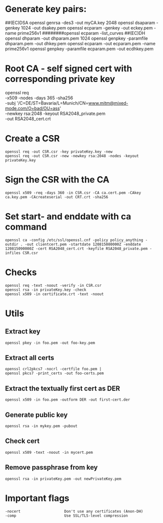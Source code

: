 # Generate key pairs:
##(EC)DSA
        openssl genrsa -des3 -out myCA.key 2048
	openssl dsaparam -genkey 1024 -out dsakey.pem
	openssl ecparam -genkey -out eckey.pem -name prime256v1
########openssl ecparam -list_curves
##(EC)DH
	openssl dhparam -out dhparam.pem 1024
	openssl genpkey -paramfile dhparam.pem -out dhkey.pem
	openssl ecparam -out ecparam.pem -name prime256v1
	openssl genpkey -paramfile ecparam.pem -out ecdhkey.pem

# Root CA - self signed cert with corresponding private key
openssl req \
	-x509 -nodes -days 365 -sha256 \
	-subj '/C=DE/ST=Bavaria/L=Munich/CN=www.mitm@mixed-mode.com/O=bad/OU=ass' \
	-newkey rsa:2048 -keyout RSA2048_private.pem \
	-out RSA2048_cert.crt

# Create a CSR
    openssl req -out CSR.csr -key privateKey.key -new
    openssl req -out CSR.csr -new -newkey rsa:2048 -nodes -keyout privateKey.key

# Sign the CSR with the CA
    openssl x509 -req -days 360 -in CSR.csr -CA ca.cert.pem -CAkey ca.key.pem -CAcreateserial -out CRT.crt -sha256

# Set start- and enddate with ca command
    openssl ca -config /etc/ssl/openssl.cnf -policy policy_anything -outdir . -out clientcert.pem -startdate 120815080000Z -enddate 120815090000Z -cert RSA2048_cert.crt -keyfile RSA2048_private.pem -infiles CSR.csr

# Checks 
    openssl req -text -noout -verify -in CSR.csr
    openssl rsa -in privateKey.key -check
    openssl x509 -in certificate.crt -text -noout

# Utils
## Extract key
    openssl pkey -in foo.pem -out foo-key.pem
## Extract all certs
    openssl crl2pkcs7 -nocrl -certfile foo.pem |
    openssl pkcs7 -print_certs -out foo-certs.pem
## Extract the textually first cert as DER
    openssl x509 -in foo.pem -outform DER -out first-cert.der
## Generate public key
    openssl rsa -in mykey.pem -pubout
## Check cert
    openssl x509 -text -noout -in mycert.pem
## Remove passphrase from key
    openssl rsa -in privateKey.pem -out newPrivateKey.pem

# Important flags
    -nocert                    Don't use any certificates (Anon-DH)
    -comp                      Use SSL/TLS-level compression
